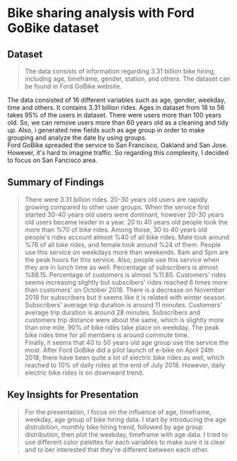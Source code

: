 # Bike sharing analysis with Ford GoBike dataset


## Dataset

> The data consists of information regarding 3.31 billion bike hiring, including
age, timeframe, gender, station, and others. The dataset can be found in Ford GoBike website.  

The data consisted of 16 different variables such as age, gender, weekday, time and others. It contains 3.31 billion rides. Ages in dataset from 18 to 56 takes 95% of the users in dataset. There were users more than 100 years old. So, we can remove users more than 60 years old as a cleaning and tidy up.
Also, i generated new fields such as age group in order to make grouping and analyze the date by using groups.  
Ford GoBike spreaded the service to San Francisco, Oakland and San Jose. However, it's hard to imagine traffic. So regarding this complexity, I decided to focus on San Fancisco area. 


## Summary of Findings

> There were 3.31 billion rides. 20-30 years old users are rapidly growing compared to other user groups. When the service first started 30-40 years old users were dominant, however 20-30 years old users became leader in a year. 20 to 40 years old people took the more than %70 of bike rides. Among those, 30 to 40 years old people's rides account almost %40 of all bike rides. Male took around %76 of all bike rides, and female took around %24 of them. People use this service on weekdays more than weekends. 8am and 5pm are the peak hours for this service. Also, people use this service when they are in lunch time as well. Percentage of subscribers is almost %88.15. Percentage of customers is almost %11.85. Customers' rides seems increasing slightly but subscibers' rides reached 6 times more than customers' on October 2018. There is a decrease on November 2018 for subscribers but it seems like it is related with winter season. Subscribers' average trip duration is around 11 minutes. Customers' average trip duration is around 28 minutes. Subscribers and customers trip distance were about the same, which is slightly more than one mile. 90% of bike rides take place on weekday. The peak bike rides time for all members is around commute time.  
Finally, it seems that 40 to 50 years old age group use the service the most. After Ford GoBike did a pilot launch of e-bike on April 24th 2018, there have been quite a lot of electric bike rides as well, which reached to 10% of daily rides at the end of July 2018. However, daily electric bike rides is on downward trend.


## Key Insights for Presentation

> For the presentation, I focus on the influence of age, timeframe, weekday, age group of bike hiring data. I start by introducing the age distrubition, monthly bike hiring trend, followed by age group distribution, then plot the weekday, timeframe with age data.  I tried to use different color palettes for each variables to make sure it is clear and to ber interested that they're different between each other.
